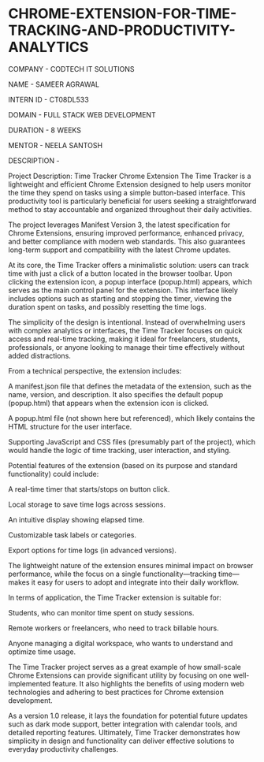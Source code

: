 # CHROME-EXTENSION-FOR-TIME-TRACKING-AND-PRODUCTIVITY-ANALYTICS

COMPANY - CODTECH IT SOLUTIONS

NAME - SAMEER AGRAWAL

INTERN ID - CT08DL533

DOMAIN - FULL STACK WEB DEVELOPMENT

DURATION - 8 WEEKS

MENTOR - NEELA SANTOSH

DESCRIPTION - 

Project Description: Time Tracker Chrome Extension
The Time Tracker is a lightweight and efficient Chrome Extension designed to help users monitor the time they spend on tasks using a simple button-based interface. This productivity tool is particularly beneficial for users seeking a straightforward method to stay accountable and organized throughout their daily activities.

The project leverages Manifest Version 3, the latest specification for Chrome Extensions, ensuring improved performance, enhanced privacy, and better compliance with modern web standards. This also guarantees long-term support and compatibility with the latest Chrome updates.

At its core, the Time Tracker offers a minimalistic solution: users can track time with just a click of a button located in the browser toolbar. Upon clicking the extension icon, a popup interface (popup.html) appears, which serves as the main control panel for the extension. This interface likely includes options such as starting and stopping the timer, viewing the duration spent on tasks, and possibly resetting the time logs.

The simplicity of the design is intentional. Instead of overwhelming users with complex analytics or interfaces, the Time Tracker focuses on quick access and real-time tracking, making it ideal for freelancers, students, professionals, or anyone looking to manage their time effectively without added distractions.

From a technical perspective, the extension includes:

A manifest.json file that defines the metadata of the extension, such as the name, version, and description. It also specifies the default popup (popup.html) that appears when the extension icon is clicked.

A popup.html file (not shown here but referenced), which likely contains the HTML structure for the user interface.

Supporting JavaScript and CSS files (presumably part of the project), which would handle the logic of time tracking, user interaction, and styling.

Potential features of the extension (based on its purpose and standard functionality) could include:

A real-time timer that starts/stops on button click.

Local storage to save time logs across sessions.

An intuitive display showing elapsed time.

Customizable task labels or categories.

Export options for time logs (in advanced versions).

The lightweight nature of the extension ensures minimal impact on browser performance, while the focus on a single functionality—tracking time—makes it easy for users to adopt and integrate into their daily workflow.

In terms of application, the Time Tracker extension is suitable for:

Students, who can monitor time spent on study sessions.

Remote workers or freelancers, who need to track billable hours.

Anyone managing a digital workspace, who wants to understand and optimize time usage.

The Time Tracker project serves as a great example of how small-scale Chrome Extensions can provide significant utility by focusing on one well-implemented feature. It also highlights the benefits of using modern web technologies and adhering to best practices for Chrome extension development.

As a version 1.0 release, it lays the foundation for potential future updates such as dark mode support, better integration with calendar tools, and detailed reporting features. Ultimately, Time Tracker demonstrates how simplicity in design and functionality can deliver effective solutions to everyday productivity challenges.


